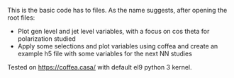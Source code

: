 This is the basic code has to files.
As the name suggests, after opening the root files:
- Plot gen level and jet level variables, with a focus on cos theta for polarization studied
-  Apply some selections and plot variables using coffea and create an example h5 file with some variables for the next NN studies

Tested on https://coffea.casa/ with default el9 python 3 kernel.

